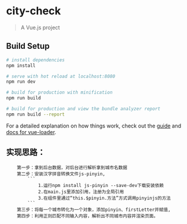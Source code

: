 # city-check

> A Vue.js project

## Build Setup

``` bash
# install dependencies
npm install

# serve with hot reload at localhost:8080
npm run dev

# build for production with minification
npm run build

# build for production and view the bundle analyzer report
npm run build --report
```

For a detailed explanation on how things work, check out the [guide](http://vuejs-templates.github.io/webpack/) and [docs for vue-loader](http://vuejs.github.io/vue-loader).

## 实现思路：
```
    第一步：拿到后台数据，对后台进行解析拿到城市名数据
    第二步：安装汉字拼音转换文件js-pinyin,
        ```
            1.运行npm install js-pinyin --save-dev下载安装依赖
            2.在main.js里添加引用，注册为全局引用
            3.在组件里通过“this.$pinyin.方法”方式调用pinyinjs的方法
        ```
    第三步：将每一个城市转化为一个对象，添加pinyin、firstLetter并赋值,
    第四步：利用正则匹配不同输入内容，解析出不同城市内容并渲染页面。
```